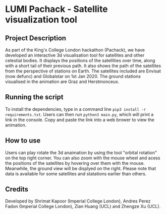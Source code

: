 # LUMI Pachack - Satellite visualization tool

## Project Description
As part of the King's College London hackathon (Pachack), we have developed an interactive 3d visualisation tool for satellites and other celestial bodies. It displays the positions of the satellities over time, along with a short tail of their previous path. It also shows the path of the satellites from the perspective of stations on Earth. The satellites included are Envisat (now defunc) and Globalstar on 1st Jan 2020. The ground stations visualised in the animation are Graz and Herstmonceux.

## Running the script
To install the dependencies, type in a command line `pip3 install -r requirements.txt`. Users can then run `python3 main.py`, which will print a link in the console. Copy and paste the link into a web brower to view the animation.

## How to use
Users can play rotate the 3d anaimation by using the tool "orbital rotation" on the top right corner. You can also zoom with the mouse wheel and acess the positions of the satellites by hovering over them with the mouse. Meanwhile, the ground view will be displyed on the right. Please note that data is available for some satellites and statations earlier than others.

## Credits
Developed by Shrimat Kapoor (Imperial College London), Andres Perez Fadon (Imperial College London), Zian Huang (UCL) and Zhengze Xu (UCL).
